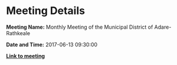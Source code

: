 # Meeting Details

**Meeting Name:** Monthly Meeting of the Municipal District of Adare-Rathkeale

**Date and Time:** 2017-06-13 09:30:00

**<a href="https://www.limerick.ie/council/whats-on/monthly-meeting-municipal-district-adare-rathkeale-1" target="_blank">Link to meeting</a>**
